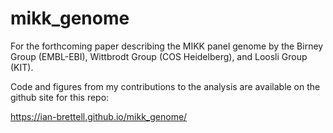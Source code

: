 # mikk_genome
For the forthcoming paper describing the MIKK panel genome by the Birney Group (EMBL-EBI), Wittbrodt Group (COS Heidelberg), and Loosli Group (KIT).

Code and figures from my contributions to the analysis are available on the github site for this repo: 

https://ian-brettell.github.io/mikk_genome/
